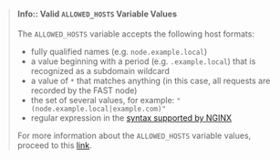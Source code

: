 [link-allowed-hosts]:               http://nginx.org/en/docs/http/server_names.html

<!-- -->

> #### Info:: Valid `ALLOWED_HOSTS` Variable Values
> The `ALLOWED_HOSTS` variable accepts the following host formats:
> * fully qualified names (e.g. `node.example.local`)
> * a value beginning with a period (e.g. `.example.local`) that is recognized as a subdomain wildcard
> * a value of `*` that matches anything (in this case, all requests are recorded by the FAST node)
> * the set of several values, for example: `"(node.example.local|example.com)"`
> * regular expression in the [syntax supported by NGINX](http://nginx.org/en/docs/http/server_names.html#regex_names)
> 
> For more information about the `ALLOWED_HOSTS` variable values, proceed to this [link][link-allowed-hosts].

<!-- -->